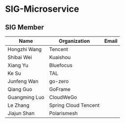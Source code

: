 # SIG-Microservice


## SIG Member

| Name          | Organization         | Email |
| ------------- | -------------------- | ----- |
| Hongzhi Wang  | Tencent              | |
| Shibai Wei    | Kuaishou             | |
| Xiang Yu      | Bluefocus            | |
| Ke Su         | TAL                  | |
| Junfeng Wan   | go-zero              | |
| Qiang Guo     | GoFrame              | |
| Guangming Luo | CloudWeGo            | |
| Le Zhang      | Spring Cloud Tencent | |
| Jiajun Shan   | Polarismesh          | |
